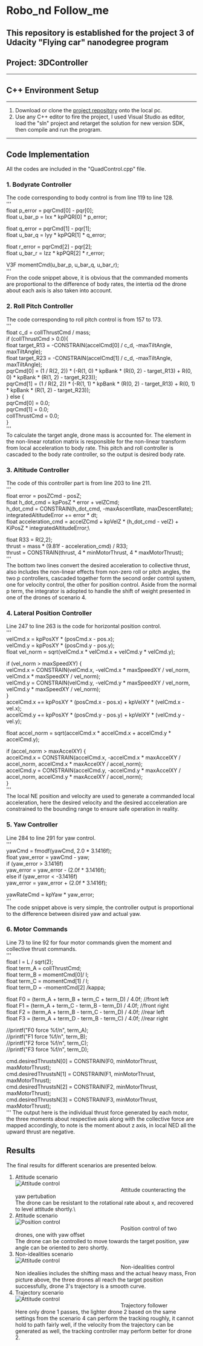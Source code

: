 # Robo_nd Follow_me
This repository is established for the project 3 of Udacity "Flying car" nanodegree program
---
## Project: 3DController

---

## C++ Environment Setup

---
1. Download or clone the [project repository](https://github.com/udacity/FCND-Controls-CPP) onto the local pc.  
2. Use any C++ editor to fire the project, I used Visual Studio as editor, load the "sln" project and retarget the solution for new version SDK, then compile and run the program.
---

## Code Implementation
All the codes are included in the "QuadControl.cpp" file.
### 1. Bodyrate Controller
The code corresponding to body control is from line 119 to line 128.\
'''\
float p_error = pqrCmd[0] - pqr[0];\
float u_bar_p = Ixx * kpPQR[0] * p_error;

float q_error = pqrCmd[1] - pqr[1];\
float u_bar_q = Iyy * kpPQR[1] * q_error;

float r_error = pqrCmd[2] - pqr[2];\
float u_bar_r = Izz * kpPQR[2] * r_error;

V3F momentCmd(u_bar_p, u_bar_q, u_bar_r);\
'''\
Fron the code snippet above, it is obvious that the commanded moments are proportional to the difference of body rates, the intertia od the drone about each axis is also taken into account.
### 2. Roll Pitch Controller
The code corresponding to roll pitch control is from 157 to 173.\
'''\
 float c_d = collThrustCmd / mass;\
  if (collThrustCmd > 0.0){\
    float target_R13 = -CONSTRAIN(accelCmd[0] / c_d, -maxTiltAngle, maxTiltAngle);\
    float target_R23 = -CONSTRAIN(accelCmd[1] / c_d, -maxTiltAngle, maxTiltAngle);\
    pqrCmd[0] = (1 / R(2, 2)) * (-R(1, 0) * kpBank * (R(0, 2) - target_R13) + R(0, 0) * kpBank * (R(1, 2) - target_R23));\
    pqrCmd[1] = (1 / R(2, 2)) * (-R(1, 1) * kpBank * (R(0, 2) - target_R13) + R(0, 1) * kpBank * (R(1, 2) - target_R23));\
  }
  else {\
  pqrCmd[0] = 0.0;\
  pqrCmd[1] = 0.0;\
  collThrustCmd = 0.0;\
  }\
'''\
To calculate the target angle, drone mass is accounted for. The element in the non-linear rotation matrix is responsible for the non-linear transform from local acceleration to body rate. This pitch and roll controller is cascaded to the body rate controller, so the output is desired body rate.
### 3. Altitude Controller
The code of this controller part is from line 203 to line 211.\
'''\
float error = posZCmd - posZ;\
float h_dot_cmd = kpPosZ * error + velZCmd;\
h_dot_cmd = CONSTRAIN(h_dot_cmd, -maxAscentRate, maxDescentRate);\
integratedAltitudeError += error * dt;\
float acceleration_cmd = accelZCmd + kpVelZ * (h_dot_cmd - velZ) + KiPosZ * integratedAltitudeError;\

float R33 = R(2,2);\
thrust = mass * (9.81f - acceleration_cmd) / R33;\
thrust = CONSTRAIN(thrust, 4 * minMotorThrust, 4 * maxMotorThrust);\
'''\
The bottom two lines convert the desired acceleration to collective thrust, also includes the non-linear effects from non-zero roll or pitch angles, the two p controllers, cascaded together form the second order control system, one for velocity control, the other for position control. Aside from the normal p term, the integrator is adopted to handle the shift of weight presented in one of the drones of scenario 4. 
### 4. Lateral Position Controller
Line 247 to line 263 is the code for horizontal position control.\
'''\
velCmd.x = kpPosXY * (posCmd.x - pos.x);\
velCmd.y = kpPosXY * (posCmd.y - pos.y);\
float vel_norm = sqrt(velCmd.x * velCmd.x + velCmd.y * velCmd.y);
 
if (vel_norm > maxSpeedXY) {\
    velCmd.x = CONSTRAIN(velCmd.x, -velCmd.x * maxSpeedXY / vel_norm, velCmd.x * maxSpeedXY / vel_norm);\
    velCmd.y = CONSTRAIN(velCmd.y, -velCmd.y * maxSpeedXY / vel_norm, velCmd.y * maxSpeedXY / vel_norm);\
  }\
accelCmd.x += kpPosXY * (posCmd.x - pos.x) + kpVelXY * (velCmd.x - vel.x);\
accelCmd.y += kpPosXY * (posCmd.y - pos.y) + kpVelXY * (velCmd.y - vel.y);

float accel_norm = sqrt(accelCmd.x * accelCmd.x + accelCmd.y * accelCmd.y);

if (accel_norm > maxAccelXY) {\
	  accelCmd.x = CONSTRAIN(accelCmd.x, -accelCmd.x * maxAccelXY / accel_norm, accelCmd.x * maxAccelXY / accel_norm);\
	  accelCmd.y = CONSTRAIN(accelCmd.y, -accelCmd.y * maxAccelXY / accel_norm, accelCmd.y * maxAccelXY / accel_norm);\
  }\
'''\
The local NE position and velocity  are used to generate a commanded local acceleration, here the desired velocity and the desired accceleration are constrained to the bounding range to ensure safe operation in reality.
### 5. Yaw Controller
Line 284 to line 291 for yaw control.\
'''\
yawCmd = fmodf(yawCmd, 2.0 * 3.1416f);\
float yaw_error = yawCmd - yaw;\
if (yaw_error > 3.1416f)\
	  yaw_error = yaw_error - (2.0f * 3.1416f);\
else if (yaw_error < -3.1416f)\
	  yaw_error = yaw_error + (2.0f * 3.1416f);
  
yawRateCmd = kpYaw * yaw_error;\
'''\
The code snippet above is very simple, the controller output is proportional  to the difference between disired yaw and actual yaw.
### 6. Motor Commands
Line 73 to line 92 for four motor commands given the moment and collective thrust commands.\
'''\
float l = L / sqrt(2);\
float term_A = collThrustCmd;\
float term_B = momentCmd[0]/ l;\
float term_C = momentCmd[1] / l;\
float term_D = -momentCmd[2] /kappa;

float F0 = (term_A + term_B + term_C + term_D) / 4.0f; //front left\
float F1 = (term_A + term_C - term_B - term_D) / 4.0f; //front right\
float F2 = (term_A + term_B - term_C - term_D) / 4.0f; //rear left\
float F3 = (term_A + term_D - term_B - term_C) / 4.0f; //rear right

//printf("F0 force %f/n", term_A);\
//printf("F1 force %f/n", term_B);\
//printf("F2 force %f/n", term_C);\
//printf("F3 force %f/n", term_D);

cmd.desiredThrustsN[0] = CONSTRAIN(F0, minMotorThrust, maxMotorThrust);\
cmd.desiredThrustsN[1] = CONSTRAIN(F1, minMotorThrust, maxMotorThrust);\
cmd.desiredThrustsN[2] = CONSTRAIN(F2, minMotorThrust, maxMotorThrust);\
cmd.desiredThrustsN[3] = CONSTRAIN(F3, minMotorThrust, maxMotorThrust);\
'''
The output here is the individual thrust force generated by each motor, the three moments about respective axis along with the collective force are mapped accordingly, to note is the moment about z axis, in local NED all the upward thrust are negative.

## Results
The final results for different scenarios are presented below.
1. Attitude scenario\
![Attitude control](/img/attitude-scenario.JPG)
<br />&emsp; &emsp;  &emsp;  &emsp; &emsp; &emsp;  &emsp;  &emsp; &emsp; &emsp;  &emsp;  &emsp;&emsp; &emsp;  &emsp;  &emsp;Attitude counteracting the yaw pertubation<br />
The drone can be resistant to the rotational rate about x, and recovered to level attitude shortly.\
2. Attitude scenario\
![Position control](/img/position-scenario.JPG)
<br />&emsp; &emsp;  &emsp;  &emsp; &emsp; &emsp;  &emsp;  &emsp; &emsp; &emsp;  &emsp;  &emsp;&emsp; &emsp;  &emsp;  &emsp;Position control of two drones, one with yaw offset<br />
The drone can be controlled to move towards the target position, yaw angle can be oriented to zero shortly.
3. Non-idealities scenario\
![Attitude control](/img/non-ideality.JPG)
<br />&emsp; &emsp;  &emsp;  &emsp; &emsp; &emsp;  &emsp;  &emsp; &emsp; &emsp;  &emsp;  &emsp;&emsp; &emsp;  &emsp;  &emsp;Non-idealities control<br />
Non idealiies includes the shifting mass and the actual heavy mass, Fron picture above, the three drones all reach the target position successfully, drone 3's trajectory is a smooth curve.
4. Trajectory scenario\
![Attitude control](/img/trajectory-scenario5.JPG)
<br />&emsp; &emsp;  &emsp;  &emsp; &emsp; &emsp;  &emsp;  &emsp; &emsp; &emsp;  &emsp;  &emsp;&emsp; &emsp;  &emsp;  &emsp;Trajectory follower<br />
Here only drone 1 passes, the lighter drone 2 based on the same settings from the scenario 4 can perform the tracking roughly, it cannot hold to path fairly well, if the velocity from the trajectory can be generated as well, the tracking controller may perform better for drone 2. 

